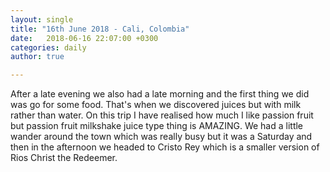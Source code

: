 ```yaml
---
layout: single
title: "16th June 2018 - Cali, Colombia"
date:   2018-06-16 22:07:00 +0300
categories: daily
author: true

---
```


After a late evening we also had a late morning and the first thing we did was go for some food. That's when we discovered juices but with milk rather than water. On this trip I have realised how much I like passion fruit but passion fruit milkshake juice type thing is AMAZING. We had a little wander around the town which was really busy but it was a Saturday and then in the afternoon we headed to Cristo Rey which is a smaller version of Rios Christ the Redeemer. 


